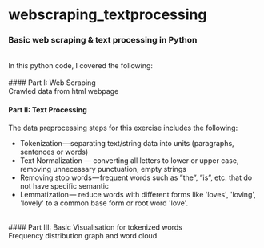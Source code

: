 # webscraping_textprocessing
### Basic web scraping &amp; text processing in Python
<br>
In this python code, I covered the following: 
<br><br>
#### Part I: Web Scraping <br>
Crawled data from html webpage 

#### Part II: Text Processing <br>
The data preprocessing steps for this exercise includes the following:
+ Tokenization — separating text/string data into units (paragraphs, sentences or words)
+ Text Normalization — converting all letters to lower or upper case, removing unnecessary punctuation, empty strings
+ Removing stop words — frequent words such as ”the”, ”is”, etc. that do not have specific semantic
+ Lemmatization — reduce words with different forms like 'loves', 'loving', 'lovely' to a common base form or root word 'love'.
<br>
#### Part III: Basic Visualisation for tokenized words <br>
Frequency distribution graph and word cloud
